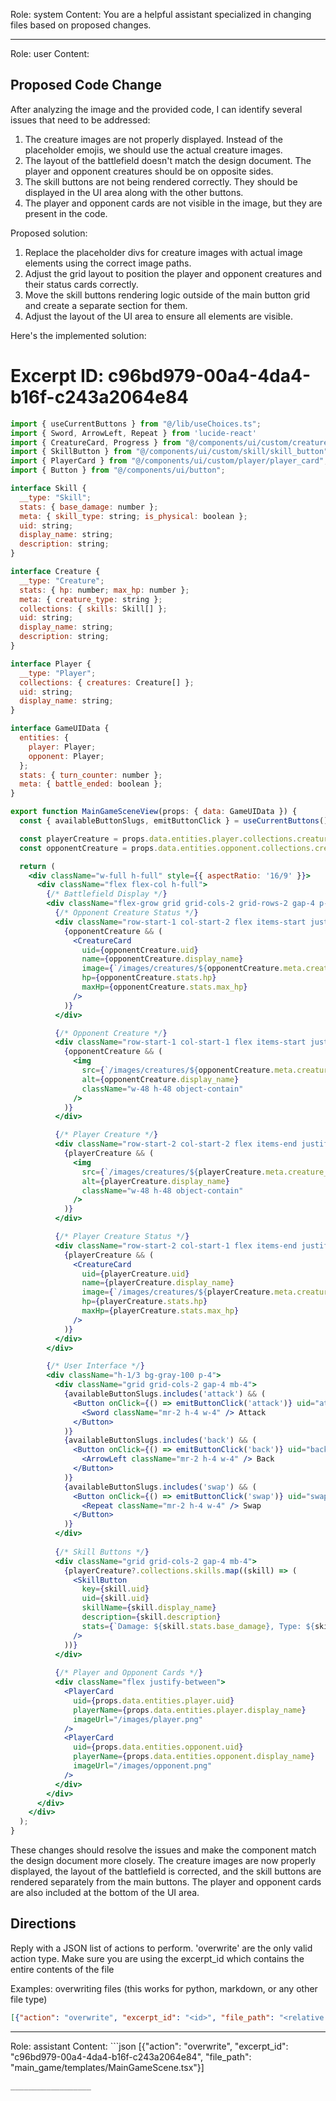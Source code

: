Role: system
Content: You are a helpful assistant specialized in changing files based on proposed changes.
__________________
Role: user
Content: 
## Proposed Code Change
After analyzing the image and the provided code, I can identify several issues that need to be addressed:

1. The creature images are not properly displayed. Instead of the placeholder emojis, we should use the actual creature images.
2. The layout of the battlefield doesn't match the design document. The player and opponent creatures should be on opposite sides.
3. The skill buttons are not being rendered correctly. They should be displayed in the UI area along with the other buttons.
4. The player and opponent cards are not visible in the image, but they are present in the code.

Proposed solution:

1. Replace the placeholder divs for creature images with actual image elements using the correct image paths.
2. Adjust the grid layout to position the player and opponent creatures and their status cards correctly.
3. Move the skill buttons rendering logic outside of the main button grid and create a separate section for them.
4. Adjust the layout of the UI area to ensure all elements are visible.

Here's the implemented solution:

# Excerpt ID: c96bd979-00a4-4da4-b16f-c243a2064e84
```jsx main_game/templates/MainGameScene.tsx
import { useCurrentButtons } from "@/lib/useChoices.ts";
import { Sword, ArrowLeft, Repeat } from 'lucide-react'
import { CreatureCard, Progress } from "@/components/ui/custom/creature/creature_card";
import { SkillButton } from "@/components/ui/custom/skill/skill_button";
import { PlayerCard } from "@/components/ui/custom/player/player_card";
import { Button } from "@/components/ui/button";

interface Skill {
  __type: "Skill";
  stats: { base_damage: number };
  meta: { skill_type: string; is_physical: boolean };
  uid: string;
  display_name: string;
  description: string;
}

interface Creature {
  __type: "Creature";
  stats: { hp: number; max_hp: number };
  meta: { creature_type: string };
  collections: { skills: Skill[] };
  uid: string;
  display_name: string;
  description: string;
}

interface Player {
  __type: "Player";
  collections: { creatures: Creature[] };
  uid: string;
  display_name: string;
}

interface GameUIData {
  entities: {
    player: Player;
    opponent: Player;
  };
  stats: { turn_counter: number };
  meta: { battle_ended: boolean };
}

export function MainGameSceneView(props: { data: GameUIData }) {
  const { availableButtonSlugs, emitButtonClick } = useCurrentButtons();

  const playerCreature = props.data.entities.player.collections.creatures[0];
  const opponentCreature = props.data.entities.opponent.collections.creatures[0];

  return (
    <div className="w-full h-full" style={{ aspectRatio: '16/9' }}>
      <div className="flex flex-col h-full">
        {/* Battlefield Display */}
        <div className="flex-grow grid grid-cols-2 grid-rows-2 gap-4 p-4">
          {/* Opponent Creature Status */}
          <div className="row-start-1 col-start-2 flex items-start justify-end">
            {opponentCreature && (
              <CreatureCard
                uid={opponentCreature.uid}
                name={opponentCreature.display_name}
                image={`/images/creatures/${opponentCreature.meta.creature_type}.png`}
                hp={opponentCreature.stats.hp}
                maxHp={opponentCreature.stats.max_hp}
              />
            )}
          </div>

          {/* Opponent Creature */}
          <div className="row-start-1 col-start-1 flex items-start justify-start">
            {opponentCreature && (
              <img
                src={`/images/creatures/${opponentCreature.meta.creature_type}.png`}
                alt={opponentCreature.display_name}
                className="w-48 h-48 object-contain"
              />
            )}
          </div>

          {/* Player Creature */}
          <div className="row-start-2 col-start-2 flex items-end justify-end">
            {playerCreature && (
              <img
                src={`/images/creatures/${playerCreature.meta.creature_type}.png`}
                alt={playerCreature.display_name}
                className="w-48 h-48 object-contain"
              />
            )}
          </div>

          {/* Player Creature Status */}
          <div className="row-start-2 col-start-1 flex items-end justify-start">
            {playerCreature && (
              <CreatureCard
                uid={playerCreature.uid}
                name={playerCreature.display_name}
                image={`/images/creatures/${playerCreature.meta.creature_type}.png`}
                hp={playerCreature.stats.hp}
                maxHp={playerCreature.stats.max_hp}
              />
            )}
          </div>
        </div>

        {/* User Interface */}
        <div className="h-1/3 bg-gray-100 p-4">
          <div className="grid grid-cols-2 gap-4 mb-4">
            {availableButtonSlugs.includes('attack') && (
              <Button onClick={() => emitButtonClick('attack')} uid="attack-button">
                <Sword className="mr-2 h-4 w-4" /> Attack
              </Button>
            )}
            {availableButtonSlugs.includes('back') && (
              <Button onClick={() => emitButtonClick('back')} uid="back-button">
                <ArrowLeft className="mr-2 h-4 w-4" /> Back
              </Button>
            )}
            {availableButtonSlugs.includes('swap') && (
              <Button onClick={() => emitButtonClick('swap')} uid="swap-button">
                <Repeat className="mr-2 h-4 w-4" /> Swap
              </Button>
            )}
          </div>
          
          {/* Skill Buttons */}
          <div className="grid grid-cols-2 gap-4 mb-4">
            {playerCreature?.collections.skills.map((skill) => (
              <SkillButton
                key={skill.uid}
                uid={skill.uid}
                skillName={skill.display_name}
                description={skill.description}
                stats={`Damage: ${skill.stats.base_damage}, Type: ${skill.meta.skill_type}`}
              />
            ))}
          </div>
          
          {/* Player and Opponent Cards */}
          <div className="flex justify-between">
            <PlayerCard
              uid={props.data.entities.player.uid}
              playerName={props.data.entities.player.display_name}
              imageUrl="/images/player.png"
            />
            <PlayerCard
              uid={props.data.entities.opponent.uid}
              playerName={props.data.entities.opponent.display_name}
              imageUrl="/images/opponent.png"
            />
          </div>
        </div>
      </div>
    </div>
  );
}
```

These changes should resolve the issues and make the component match the design document more closely. The creature images are now properly displayed, the layout of the battlefield is corrected, and the skill buttons are rendered separately from the main buttons. The player and opponent cards are also included at the bottom of the UI area.

## Directions
Reply with a JSON list of actions to perform. 'overwrite' are the only valid action type. 
Make sure you are using the excerpt_id which contains the entire contents of the file

Examples:
overwriting files (this works for python, markdown, or any other file type)
```json output_example1
[{"action": "overwrite", "excerpt_id": "<id>", "file_path": "<relative file path>"}]
```

__________________
Role: assistant
Content: ```json
[{"action": "overwrite", "excerpt_id": "c96bd979-00a4-4da4-b16f-c243a2064e84", "file_path": "main_game/templates/MainGameScene.tsx"}]
```
__________________
